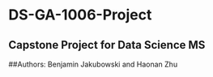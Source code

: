 # DS-GA-1006-Project

## Capstone Project for Data Science MS
##Authors: Benjamin Jakubowski and Haonan Zhu

